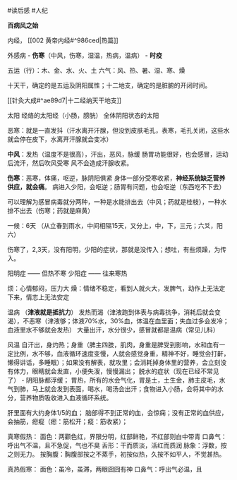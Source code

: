 #读后感 #人纪 


**百病风之始**


内经， [[002 黄帝内经#^986ced|热篇]]

外感病
	- **伤寒**（中风，伤寒，湿温，热病，温病）
	- **时疫**

五运（行）：木、金、水、火、土
六气：风、热、暑、湿、寒、燥

十天干，确定的是五运及阴阳属性；十二地支，确定的是脏腑的开闭时间。

[[针灸大成#^ae89d7|十二经纳天干地支]]

太阳
	经络的太阳经（小肠，膀胱）
	全体阴阳状态的太阳


恶寒：就是一直发抖（汗水离开汗腺，但没到皮肤毛孔，表寒，毛孔关闭，这些水就会停在皮下，水离开汗腺就会变冰）

**中风**：发热（温度不是很高），汗出，恶风，脉缓
	肠胃功能很好，也会感冒，运动后流汗，然后吹风受寒
	风不会造成汗腺收紧。

**伤寒**：恶寒，体痛，呕逆，脉阴阳俱紧
	身体一部分受寒收紧，**神经系统缺乏营养供应，就会痛**。
	病进入少阳，会呕逆；肠胃有问题，也会呕逆（东西吃不下去）


可以理解为感冒病毒就分两种，一种是水能排出去（中风；药就是桂枝），一种水排不出去（伤寒；药就是麻黄）

一候：6天 （从立春到雨水，中间相隔15天，又分上，中，下，三元；六爻，阳六）


伤寒了，2,3天，没有阳明，少阳的症状，那就是没传入；想吐，有些烦躁，为传入。

阳明症 —— 但热不寒 
少阳症 —— 往来寒热

烦：心情郁闷，压力大 
燥：情绪不稳定，看到人就火大，发脾气，动作上无法定下来，情志上无法安定


温病 （**津液就是抵抗力**）
	发热而渴（津液跑到体表与病毒抗争，消耗后就会变渴），不恶寒（津液够；体液70%水，30%血，体温在血里面；失血过多会发冷；血液里水不够就会发热） 
	大量出汗，水分很少，感冒就都是温病（常见儿科）


风温 
	自汗出，身灼热；身重（脾主四肢，肌肉，身重是脾受到影响，水和血有一定比例，水不够，血液循环速度变慢，人就会感觉身重，精神不好，睡觉会打鼾，懒得讲话，多睡眠）；如果没有解表，就攻里；会消耗掉身体里的营养，会立刻没有体力，眼睛就会发直，小便失溲，慢慢漏出；
	脱水的症状（现在已经不常见了）
	-
	阴阳脉都浮缓；
	胃热，所有的水会气化，胃是土，土生金，肺主皮毛，水气到肺，马上就会发到表面，喝水，喝汤会出汗；食物进入小肠，会将其中的水分，营养物质吸收进入血液循环系统。 

肝里面有大约身体1/5的血；
脑部得不到正常的血，会惊痫；没有正常的血供应，会抽筋，瘛瘲（瘛：筋松开；瘲：筋收紧）；


真寒假热：
面色：两颧色红，界限分明，红部鲜艳，不红部则白中带青
口鼻气：呼出气不温，且不急促，气也不臭
舌形：干而质淡，活红而质润
脉象：浮数，按之则无力。
按胸腹：胸腹部按之不蒸手，初按似热，久按不如平人，不觉甚热。


真热假寒：
面色：虽冷，虽滞，两眼囧囧有神 
口鼻气：呼出气必温，且

















